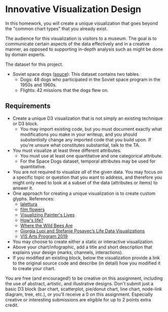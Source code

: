 # Innovative Visualization Design

In this homework, you will create a unique visualization that goes beyond the "common chart types" that you already exist.

The audience for this visualization is visitors to a museum. The goal is to communicate certain aspects of the data effectively and in a creative manner, as opposed to supporting in-depth analysis such as might be done by domain experts.

The dataset for this project.

* Soviet space dogs ([souce](https://airtable.com/universe/expG3z2CFykG1dZsp/sovet-space-dogs?explore=true)): This dataset contains two tables.
    * Dogs: 48 dogs who participated in the Soviet space program in the 1950s and 1960s.
    * Flights: 42 missions that the dogs flew on.

## Requirements

* Create a unique D3 visualization that is not simply an existing technique or D3 block. 
    * You may import existing code, but you must document exactly what modifications you make in your writeup, and you should _substantially_ change any imported code that you build upon. If you're unsure what constitutes substantial, talk to the TA.
* You must visualize at least three different attributes. 
    * You must use at least one quantitative and one categorical attribute.
    * For the Space Dogs dataset, temporal attributes may be used for quantitative.
* You are not required to visualize _all_ of the given data. You may focus on a specific topic or question that you want to address, and therefore you might only need to look at a subset of the data (attributes or items) to answer it.
* One approach for creating a unique visualization is to create custom glyphs. References:
    * [lalettura](http://giorgialupi.com/lalettura)
    * [film flowers](http://sxywu.com/filmflowers/)
    * [Visualizing Painter's Lives](http://giorgialupi.com/visualizing-painters-lives)
    * [How's life?](http://www.oecdbetterlifeindex.org/#/31111111111)
    * [Where the Wild Bees Are](https://www.scientificamerican.com/article/where-the-wild-bees-are/)
    * [Giorgia Lupi and Stefanie Posavec’s Life Data Visualizations](https://www.moma.org/magazine/articles/309)
    * [VIS Arts Program 2019](https://visap.net/2019/program.html)
* You may choose to create either a static or interactive visualization.
* Above your chart/infographic, add a title and short description that explains your design (marks, channels, interactions).
* If you modified an existing block, below the visualization provide a link to the original source code and describe (in detail) how you modified it to create your chart.

You are free (and encouraged!) to be creative on this assignment, including the use of abstract, artistic, and illustrative designs. Don't submit just a basic D3 block (bar chart, scatterplot, pie/donut chart, line chart, node-link diagram, tree, etc.), or you'll receive a 0 on this assignment. Especially creative or interesting submissions are eligible for up to 2 points extra credit.
